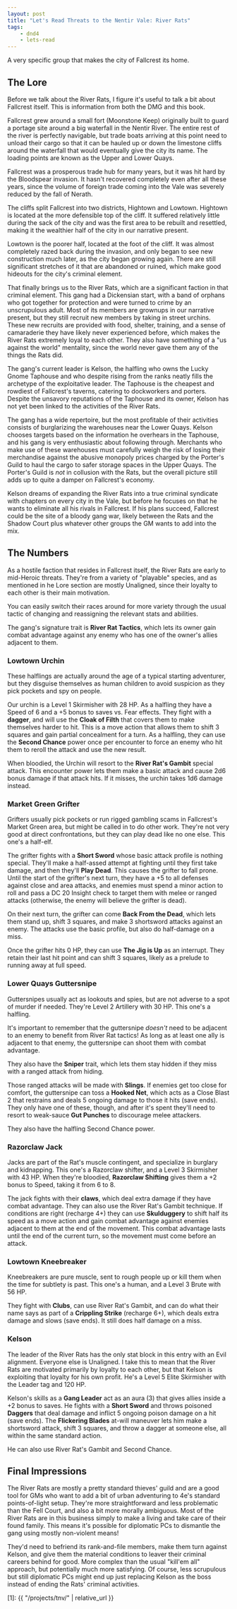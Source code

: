 ```yaml
---
layout: post
title: "Let's Read Threats to the Nentir Vale: River Rats"
tags:
    - dnd4
    - lets-read
---
```


A very specific group that makes the city of Fallcrest its home.

## The Lore

Before we talk about the River Rats, I figure it's useful to talk a bit about
Fallcrest itself. This is information from both the DMG and this book.

Fallcrest grew around a small fort (Moonstone Keep) originally built to guard a
portage site around a big waterfall in the Nentir River. The entire rest of the
river is perfectly navigable, but trade boats arriving at this point need to
unload their cargo so that it can be hauled up or down the limestone cliffs
around the waterfall that would eventually give the city its name. The loading
points are known as the Upper and Lower Quays.

Fallcrest was a prosperous trade hub for many years, but it was hit hard by the
Bloodspear invasion. It hasn't recovered completely even after all these years,
since the volume of foreign trade coming into the Vale was severely reduced by
the fall of Nerath.

The cliffs split Fallcrest into two districts, Hightown and Lowtown. Hightown is
located at the more defensible top of the cliff. It suffered relatively little
during the sack of the city and was the first area to be rebuilt and resettled,
making it the wealthier half of the city in our narrative present.

Lowtown is the poorer half, located at the foot of the cliff. It was almost
completely razed back during the invasion, and only began to see new
construction much later, as the city began growing again. There are still
significant stretches of it that are abandoned or ruined, which make good
hideouts for the city's criminal element.

That finally brings us to the River Rats, which are a significant faction in
that criminal element. This gang had a Dickensian start, with a band of orphans
who got together for protection and were turned to crime by an unscrupulous
adult. Most of its members are grownups in our narrative present, but they still
recruit new members by taking in street urchins. These new recruits are provided
with food, shelter, training, and a sense of camaraderie they have likely never
experienced before, which makes the River Rats extremely loyal to each other.
They also have something of a "us against the world" mentality, since the world
never gave them any of the things the Rats did.

The gang's current leader is Kelson, the halfling who owns the Lucky Gnome
Taphouse and who despite rising from the ranks neatly fills the archetype of the
exploitative leader. The Taphouse is the cheapest and rowdiest of Fallcrest's
taverns, catering to dockworkers and porters. Despite the unsavory reputations
of the Taphouse and its owner, Kelson has not yet been linked to the activities
of the River Rats.

The gang has a wide repertoire, but the most profitable of their activities
consists of burglarizing the warehouses near the Lower Quays. Kelson chooses
targets based on the information he overhears in the Taphouse, and his gang is
very enthusiastic about following through. Merchants who make use of these
warehouses must carefully weigh the risk of losing their merchandise against the
abusive monopoly prices charged by the Porter's Guild to haul the cargo to safer
storage spaces in the Upper Quays. The Porter's Guild is _not_ in collusion with
the Rats, but the overall picture still adds up to quite a damper on Fallcrest's
economy.

Kelson dreams of expanding the River Rats into a true criminal syndicate with
chapters on every city in the Vale, but before he focuses on that he wants to
eliminate all his rivals in Fallcrest. If his plans succeed, Fallcrest could be
the site of a bloody gang war, likely between the Rats and the Shadow Court plus
whatever other groups the GM wants to add into the mix.

## The Numbers

As a hostile faction that resides in Fallcrest itself, the River Rats are early
to mid-Heroic threats. They're from a variety of "playable" species, and as
mentioned in he Lore section are mostly Unaligned, since their loyalty to each
other is their main motivation.

You can easily switch their races around for more variety through the usual
tactic of changing and reassigning the relevant stats and abilities.

The gang's signature trait is **River Rat Tactics**, which lets its owner gain
combat advantage against any enemy who has one of the owner's allies adjacent to
them.

### Lowtown Urchin

These halflings are actually around the age of a typical starting adventurer,
but they disguise themselves as human children to avoid suspicion as they pick
pockets and spy on people.

Our urchin is a Level 1 Skirmisher with 28 HP. As a halfling they have a Speed
of 6 and a +5 bonus to saves vs. Fear effects. They fight with a **dagger**, and
will use the **Cloak of Filth** that covers them to make themselves harder to
hit. This is a move action that allows them to shift 3 squares and gain partial
concealment for a turn. As a halfling, they can use the **Second Chance** power
once per encounter to force an enemy who hit them to reroll the attack and use
the new result.

When bloodied, the Urchin will resort to the **River Rat's Gambit** special
attack. This encounter power lets them make a basic attack and cause 2d6 bonus
damage if that attack hits. If it misses, the urchin takes 1d6 damage instead.

### Market Green Grifter

Grifters usually pick pockets or run rigged gambling scams in Fallcrest's Market
Green area, but might be called in to do other work. They're not very good at
direct confrontations, but they can play dead like no one else. This one's a
half-elf.

The grifter fights with a **Short Sword** whose basic attack profile is nothing
special. They'll make a half-assed attempt at fighting until they first take
damage, and then they'll **Play Dead**. This causes the grifter to fall
prone. Until the start of the grifter's next turn, they have a +5 to all
defenses against close and area attacks, and enemies must spend a minor action
to roll and pass a DC 20 Insight check to target them with melee or ranged
attacks (otherwise, the enemy will believe the grifter is dead).

On their next turn, the grifter can come **Back From the Dead**, which lets them
stand up, shift 3 squares, and make 3 shortsword attacks against an enemy. The
attacks use the basic profile, but also do half-damage on a miss.

Once the grifter hits 0 HP, they can use **The Jig is Up** as an interrupt. They
retain their last hit point and can shift 3 squares, likely as a prelude to
running away at full speed.

### Lower Quays Guttersnipe

Guttersnipes usually act as lookouts and spies, but are not adverse to a spot of
murder if needed. They're Level 2 Artillery with 30 HP. This one's a halfling.

It's important to remember that the guttersnipe _doesn't_ need to be adjacent to
an enemy to benefit from River Rat tactics! As long as at least one ally is
adjacent to that enemy, the guttersnipe can shoot them with combat advantage.

They also have the **Sniper** trait, which lets them stay hidden if they miss
with a ranged attack from hiding.

Those ranged attacks will be made with **Slings**. If enemies get too close for
comfort, the guttersnipe can toss a **Hooked Net**, which acts as a Close Blast
2 that restrains and deals 5 ongoing damage to those it hits (save ends). They
only have one of these, though, and after it's spent they'll need to resort to
weak-sauce **Gut Punches** to discourage melee attackers.

They also have the halfling Second Chance power.

### Razorclaw Jack

Jacks are part of the Rat's muscle contingent, and specialize in burglary and
kidnapping. This one's a Razorclaw shifter, and a Level 3 Skirmisher with 43
HP. When they're bloodied, **Razorclaw Shifting** gives them a +2 bonus to
Speed, taking it from 6 to 8.

The jack fights with their **claws**, which deal extra damage if they have
combat advantage. They can also use the River Rat's Gambit technique. If
conditions are right (recharge 4+) they can use **Skulduggery** to shift half
its speed as a move action and gain combat advantage against enemies adjacent to
them at the end of the movement. This combat advantage lasts until the end of
the current turn, so the movement must come before an attack.

### Lowtown Kneebreaker

Kneebreakers are pure muscle, sent to rough people up or kill them when the time
for subtlety is past. This one's a human, and a Level 3 Brute with 56 HP.

They fight with **Clubs**, can use River Rat's Gambit, and can do what their
name says as part of a **Crippling Strike** (recharge 6+), which deals extra
damage and slows (save ends). It still does half damage on a miss.

### Kelson

The leader of the River Rats has the only stat block in this entry with an Evil
alignment. Everyone else is Unaligned. I take this to mean that the River Rats
are motivated primarily by loyalty to each other, but that Kelson is exploiting
that loyalty for his own profit. He's a Level 5 Elite Skirmisher with the Leader
tag and 120 HP.

Kelson's skills as a **Gang Leader** act as an aura (3) that gives allies inside
a +2 bonus to saves. He fights with a **Short Sword** and throws poisoned
**Daggers** that deal damage and inflict 5 ongoing poison damage on a hit (save
ends). The **Flickering Blades** at-will maneuver lets him make a shortsword
attack, shift 3 squares, and throw a dagger at someone else, all within the same
standard action.

He can also use River Rat's Gambit and Second Chance.

## Final Impressions

The River Rats are mostly a pretty standard thieves' guild and are a good tool
for GMs who want to add a bit of urban adventuring to 4e's standard
points-of-light setup. They're more straightforward and less problematic than
the Fell Court, and also a bit more morally ambiguous. Most of the River Rats
are in this business simply to make a living and take care of their found
family. This means it's possible for diplomatic PCs to dismantle the gang using
mostly non-violent means!

They'd need to befriend its rank-and-file members, make them turn against
Kelson, and give them the material conditions to leaver their criminal careers
behind for good. More complex than the usual "kill'em all" approach, but
potentially much more satisfying. Of course, less scrupulous but still
diplomatic PCs might end up just replacing Kelson as the boss instead of ending
the Rats' criminal activities.

[1]: {{ "/projects/tnv/" | relative_url }}
